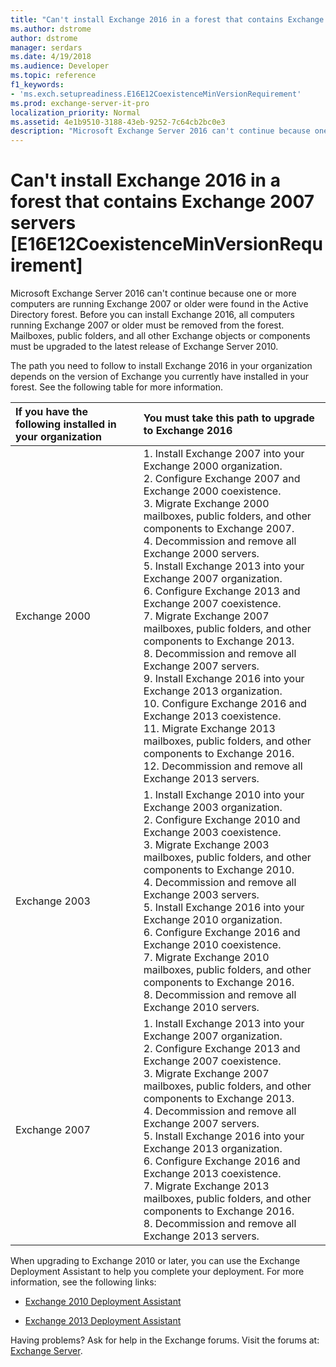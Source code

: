 ```yaml
---
title: "Can't install Exchange 2016 in a forest that contains Exchange 2007 servers [E16E12CoexistenceMinVersionRequirement]"
ms.author: dstrome
author: dstrome
manager: serdars
ms.date: 4/19/2018
ms.audience: Developer
ms.topic: reference
f1_keywords:
- 'ms.exch.setupreadiness.E16E12CoexistenceMinVersionRequirement'
ms.prod: exchange-server-it-pro
localization_priority: Normal
ms.assetid: 4e1b9510-3188-43eb-9252-7c64cb2bc0e3
description: "Microsoft Exchange Server 2016 can't continue because one or more computers are running Exchange 2007 or older were found in the Active Directory forest. Before you can install Exchange 2016, all computers running Exchange 2007 or older must be removed from the forest. Mailboxes, public folders, and all other Exchange objects or components must be upgraded to the latest release of Exchange Server 2010."
---
```


# Can't install Exchange 2016 in a forest that contains Exchange 2007 servers [E16E12CoexistenceMinVersionRequirement]

Microsoft Exchange Server 2016 can't continue because one or more computers are running Exchange 2007 or older were found in the Active Directory forest. Before you can install Exchange 2016, all computers running Exchange 2007 or older must be removed from the forest. Mailboxes, public folders, and all other Exchange objects or components must be upgraded to the latest release of Exchange Server 2010.
  
The path you need to follow to install Exchange 2016 in your organization depends on the version of Exchange you currently have installed in your forest. See the following table for more information.
  
|**If you have the following installed in your organization**|**You must take this path to upgrade to Exchange 2016**|
|:-----|:-----|
|Exchange 2000  <br/> |1. Install Exchange 2007 into your Exchange 2000 organization.  <br/> 2. Configure Exchange 2007 and Exchange 2000 coexistence.  <br/> 3. Migrate Exchange 2000 mailboxes, public folders, and other components to Exchange 2007.  <br/> 4. Decommission and remove all Exchange 2000 servers.  <br/> 5. Install Exchange 2013 into your Exchange 2007 organization.  <br/> 6. Configure Exchange 2013 and Exchange 2007 coexistence.  <br/> 7. Migrate Exchange 2007 mailboxes, public folders, and other components to Exchange 2013.  <br/> 8. Decommission and remove all Exchange 2007 servers.  <br/> 9. Install Exchange 2016 into your Exchange 2013 organization.  <br/> 10. Configure Exchange 2016 and Exchange 2013 coexistence.  <br/> 11. Migrate Exchange 2013 mailboxes, public folders, and other components to Exchange 2016.  <br/> 12. Decommission and remove all Exchange 2013 servers.  <br/> |
|Exchange 2003  <br/> |1. Install Exchange 2010 into your Exchange 2003 organization.  <br/> 2. Configure Exchange 2010 and Exchange 2003 coexistence.  <br/> 3. Migrate Exchange 2003 mailboxes, public folders, and other components to Exchange 2010.  <br/> 4. Decommission and remove all Exchange 2003 servers.  <br/> 5. Install Exchange 2016 into your Exchange 2010 organization.  <br/> 6. Configure Exchange 2016 and Exchange 2010 coexistence.  <br/> 7. Migrate Exchange 2010 mailboxes, public folders, and other components to Exchange 2016.  <br/> 8. Decommission and remove all Exchange 2010 servers.  <br/> |
|Exchange 2007  <br/> |1. Install Exchange 2013 into your Exchange 2007 organization.  <br/> 2. Configure Exchange 2013 and Exchange 2007 coexistence.  <br/> 3. Migrate Exchange 2007 mailboxes, public folders, and other components to Exchange 2013.  <br/> 4. Decommission and remove all Exchange 2007 servers.  <br/> 5. Install Exchange 2016 into your Exchange 2013 organization.  <br/> 6. Configure Exchange 2016 and Exchange 2013 coexistence.  <br/> 7. Migrate Exchange 2013 mailboxes, public folders, and other components to Exchange 2016.  <br/> 8. Decommission and remove all Exchange 2013 servers.  <br/> |
   
When upgrading to Exchange 2010 or later, you can use the Exchange Deployment Assistant to help you complete your deployment. For more information, see the following links:
  
- [Exchange 2010 Deployment Assistant](https://go.microsoft.com/fwlink/p/?LinkId=171086)
    
- [Exchange 2013 Deployment Assistant](https://go.microsoft.com/fwlink/p/?LinkId=277105)
    
Having problems? Ask for help in the Exchange forums. Visit the forums at: [Exchange Server](https://go.microsoft.com/fwlink/p/?linkId=60612).
 
